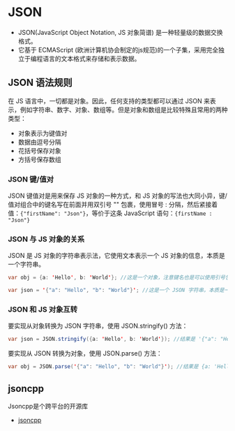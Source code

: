 # JSON

- JSON(JavaScript Object Notation, JS 对象简谱) 是一种轻量级的数据交换格式。
- 它基于 ECMAScript (欧洲计算机协会制定的js规范)的一个子集，采用完全独立于编程语言的文本格式来存储和表示数据。

## JSON 语法规则

在 JS 语言中，一切都是对象。因此，任何支持的类型都可以通过 JSON 来表示，例如字符串、数字、对象、数组等。但是对象和数组是比较特殊且常用的两种类型：

- 对象表示为键值对
- 数据由逗号分隔
- 花括号保存对象
- 方括号保存数组

### JSON 键/值对

JSON 键值对是用来保存 JS 对象的一种方式，和 JS 对象的写法也大同小异，键/值对组合中的键名写在前面并用双引号 "" 包裹，使用冒号 : 分隔，然后紧接着值：`{"firstName": "Json"}`，等价于这条 JavaScript 语句：`{firstName : "Json"}`

### JSON 与 JS 对象的关系

JSON 是 JS 对象的字符串表示法，它使用文本表示一个 JS 对象的信息，本质是一个字符串。

```java
var obj = {a: 'Hello', b: 'World'}; //这是一个对象，注意键名也是可以使用引号包裹的
```

```java
var json = '{"a": "Hello", "b": "World"}'; //这是一个 JSON 字符串，本质是一个字符串
```

### JSON 和 JS 对象互转

要实现从对象转换为 JSON 字符串，使用 JSON.stringify() 方法：

```java
var json = JSON.stringify({a: 'Hello', b: 'World'}); //结果是 '{"a": "Hello", "b": "World"}'
```

要实现从 JSON 转换为对象，使用 JSON.parse() 方法：

```java
var obj = JSON.parse('{"a": "Hello", "b": "World"}'); //结果是 {a: 'Hello', b: 'World'}
```

## jsoncpp

Jsoncpp是个跨平台的开源库

- [jsoncpp](https://www.cnblogs.com/liaocheng/p/4243731.html)